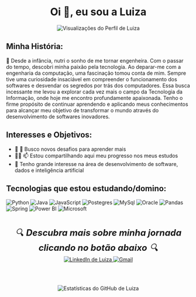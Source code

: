 <!DOCTYPE html>
<html lang="pt-BR">
<head>
    <meta charset="UTF-8">
    <meta name="viewport" content="width=device-width, initial-scale=1.0">
</head>
<body>

<h1 align="center">Oi 👋, eu sou a Luiza</h1>

<p align="center">
    <img src="https://komarev.com/ghpvc/?username=luiza18&label=Visualizações%20do%20Perfil&color=0e75b6&style=flat" alt="Visualizações do Perfil de Luiza" />
</p>

<h2>Minha História:</h2>
<p>
    🌟 Desde a infância, nutri o sonho de me tornar engenheira. Com o passar do tempo, descobri minha paixão pela tecnologia. Ao deparar-me com a engenharia da computação, uma fascinação tomou conta de mim. Sempre tive uma curiosidade insaciável em compreender o funcionamento dos softwares e desvendar os segredos por trás dos computadores. Essa busca incessante me levou a explorar cada vez mais o campo da Tecnologia da Informação, onde hoje me encontro profundamente apaixonada. Tenho o firme propósito de continuar aprendendo e aplicando meus conhecimentos para alcançar meu objetivo de transformar o mundo através do desenvolvimento de softwares inovadores.
</p>

<h2>Interesses e Objetivos:</h2>
<ul>
    <li>🔎 📼 Busco novos desafios para aprender mais</li>
    <li>👩‍💻 📫 Estou compartilhando aqui meu progresso nos meus estudos</li>
    <li>🎯 Tenho grande interesse na área de desenvolvimento de software, dados e inteligência artificial </li>
</ul>

<h2>Tecnologias que estou estudando/domino: </h2>

<p>
    <img src="https://img.shields.io/badge/python-3670A0?style=for-the-badge&logo=python&logoColor=ffdd54" alt="Python">
    <img src="https://img.shields.io/badge/java-%23ED8B00.svg?style=for-the-badge&logo=openjdk&logoColor=white" alt="Java">
    <img src="https://img.shields.io/badge/javascript-%23323330.svg?style=for-the-badge&logo=javascript&logoColor=%23F7DF1E" alt="JavaScript"> 
    <img src="https://img.shields.io/badge/postgres-%23316192.svg?style=for-the-badge&logo=postgresql&logoColor=white" alt="Postegres">
    <img src="https://img.shields.io/badge/mysql-4479A1.svg?style=for-the-badge&logo=mysql&logoColor=white" alt="MySql">
    <img src="https://img.shields.io/badge/Oracle-F80000?style=for-the-badge&logo=oracle&logoColor=white" alt="Oracle">
    <img src="https://img.shields.io/badge/pandas-%23150458.svg?style=for-the-badge&logo=pandas&logoColor=white" alt="Pandas">
    <img src="https://img.shields.io/badge/spring-%236DB33F.svg?style=for-the-badge&logo=spring&logoColor=white" alt="Spring">
    <img src="https://img.shields.io/badge/power_bi-F2C811?style=for-the-badge&logo=powerbi&logoColor=black" alt="Power BI">
    <img src="https://img.shields.io/badge/Microsoft_Office-D83B01?style=for-the-badge&logo=microsoft-office&logoColor=white" alt="Microsoft">
</p>

<p align="center" style="margin-top: 40px;">
   <span style="font-style: italic; font-size: 24px;">🔍 <strong>Descubra mais sobre minha jornada clicando no botão abaixo</strong> 🔍</span><br>
    <a href="https://www.linkedin.com/in/luiza-rodrigues-alves-santos/" target="_blank">
        <img src="https://img.shields.io/badge/LinkedIn-0077B5?style=for-the-badge&logo=linkedin&logoColor=white" alt="LinkedIn de Luiza">
    </a>
    <a href="mailto:luizarodriguesalvessantos@gmail.com">
        <img src="https://img.shields.io/badge/Gmail-D14836?style=for-the-badge&logo=gmail&logoColor=white" alt="Gmail">
    </a>
</p>
<br>
<br>
<p align="center">
    <img src="https://github-readme-stats.vercel.app/api?username=Luiza18&show_icons=true&theme=tokyonight" alt="Estatísticas do GitHub de Luiza" />
</p>

</body>
</html>
